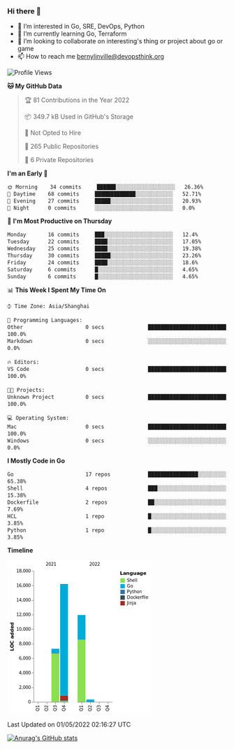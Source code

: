 ### Hi there 👋

- 👀 I’m interested in Go, SRE, DevOps, Python
- 🌱 I’m currently learning Go, Terraform
- 👯 I’m looking to collaborate on interesting's thing or project about go or game
- 📫 How to reach me bernylinville@devopsthink.org

<!--START_SECTION:waka-->
![Profile Views](http://img.shields.io/badge/Profile%20Views-0-blue)

**🐱 My GitHub Data** 

> 🏆 81 Contributions in the Year 2022
 > 
> 📦 349.7 kB Used in GitHub's Storage 
 > 
> 🚫 Not Opted to Hire
 > 
> 📜 265 Public Repositories 
 > 
> 🔑 6 Private Repositories  
 > 
**I'm an Early 🐤** 

```text
🌞 Morning    34 commits     ██████░░░░░░░░░░░░░░░░░░░   26.36% 
🌆 Daytime    68 commits     █████████████░░░░░░░░░░░░   52.71% 
🌃 Evening    27 commits     █████░░░░░░░░░░░░░░░░░░░░   20.93% 
🌙 Night      0 commits      ░░░░░░░░░░░░░░░░░░░░░░░░░   0.0%

```
📅 **I'm Most Productive on Thursday** 

```text
Monday       16 commits     ███░░░░░░░░░░░░░░░░░░░░░░   12.4% 
Tuesday      22 commits     ████░░░░░░░░░░░░░░░░░░░░░   17.05% 
Wednesday    25 commits     ████░░░░░░░░░░░░░░░░░░░░░   19.38% 
Thursday     30 commits     █████░░░░░░░░░░░░░░░░░░░░   23.26% 
Friday       24 commits     ████░░░░░░░░░░░░░░░░░░░░░   18.6% 
Saturday     6 commits      █░░░░░░░░░░░░░░░░░░░░░░░░   4.65% 
Sunday       6 commits      █░░░░░░░░░░░░░░░░░░░░░░░░   4.65%

```


📊 **This Week I Spent My Time On** 

```text
⌚︎ Time Zone: Asia/Shanghai

💬 Programming Languages: 
Other                    0 secs              █████████████████████████   100.0% 
Markdown                 0 secs              ░░░░░░░░░░░░░░░░░░░░░░░░░   0.0%

🔥 Editors: 
VS Code                  0 secs              █████████████████████████   100.0%

🐱‍💻 Projects: 
Unknown Project          0 secs              █████████████████████████   100.0%

💻 Operating System: 
Mac                      0 secs              █████████████████████████   100.0% 
Windows                  0 secs              ░░░░░░░░░░░░░░░░░░░░░░░░░   0.0%

```

**I Mostly Code in Go** 

```text
Go                       17 repos            ████████████████░░░░░░░░░   65.38% 
Shell                    4 repos             ███░░░░░░░░░░░░░░░░░░░░░░   15.38% 
Dockerfile               2 repos             ██░░░░░░░░░░░░░░░░░░░░░░░   7.69% 
HCL                      1 repo              █░░░░░░░░░░░░░░░░░░░░░░░░   3.85% 
Python                   1 repo              █░░░░░░░░░░░░░░░░░░░░░░░░   3.85%

```


**Timeline**

![Chart not found](https://raw.githubusercontent.com/bernylinville/bernylinville/main/charts/bar_graph.png) 


 Last Updated on 01/05/2022 02:16:27 UTC
<!--END_SECTION:waka-->

[![Anurag's GitHub stats](https://github-readme-stats.vercel.app/api?username=bernylinville)](https://github.com/anuraghazra/github-readme-stats)


<!--
**kylechou-dunk/kylechou-dunk** is a ✨ _special_ ✨ repository because its `README.md` (this file) appears on your GitHub profile.

Here are some ideas to get you started:

- 🔭 I’m currently working on ...
- 🌱 I’m currently learning ...
- 👯 I’m looking to collaborate on ...
- 🤔 I’m looking for help with ...
- 💬 Ask me about ...
- 📫 How to reach me: ...
- 😄 Pronouns: ...
- ⚡ Fun fact: ...
-->
